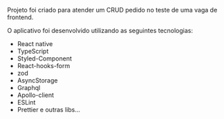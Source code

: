 Projeto foi criado para atender um CRUD pedido no teste de uma vaga de frontend.

O aplicativo foi desenvolvido utilizando as seguintes tecnologias:

- React native
-  TypeScript
- Styled-Component
- React-hooks-form
- zod
- AsyncStorage
- Graphql
- Apollo-client
- ESLint
- Prettier e outras libs...



